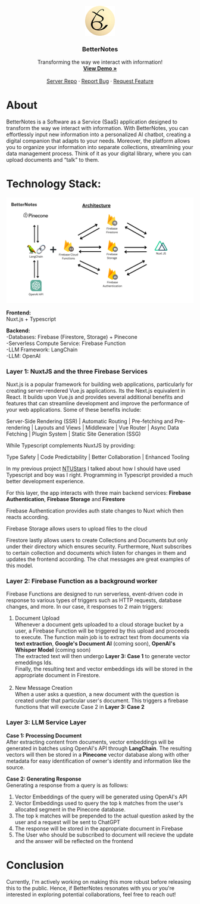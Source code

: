 <br />
<div align="center">
    <img src="./assets/BetterNotes-logo.png" alt="Logo" width="80" height="80">
  <h3 align="center">BetterNotes</h3>

  <p align="center">
    Transforming the way we interact with information!
    <br />
    <a href=https://www.youtube.com/watch?v=ALFtZPulHMM&ab_channel=LensonLim"><strong>View Demo »</strong></a>
    <br />
    <br />
    <a href="https://github.com/Lebarnon/BetterNotesServer">Server Repo</a>
    ·
    <a href="https://github.com/Lebarnon/BetterNotesApp/issues">Report Bug</a>
    ·
    <a href="https://github.com/Lebarnon/BetterNotesApp/issues">Request Feature</a>
  </p>
</div>

#
# About
BetterNotes is a Software as a Service (SaaS) application designed to transform the way we interact with information. With BetterNotes, you can effortlessly input new information into a personalized AI chatbot, creating a digital companion that adapts to your needs. Moreover, the platform allows you to organize your information into separate collections, streamlining your data management process. Think of it as your digital library, where you can upload documents and “talk” to them.

# Technology Stack:
<img src="./assets/BetterNotes-archi.png" alt="architecture">

**Frontend:** <br>
Nuxt.js + Typescript


**Backend:** <br>
-Databases: Firebase (Firestore, Storage) + Pinecone<br>
-Serverless Compute Service: Firebase Function<br>
-LLM Framework: LangChain<br>
-LLM: OpenAI<br>

### Layer 1: NuxtJS and the three Firebase Services
Nuxt.js is a popular framework for building web applications, particularly for creating server-rendered Vue.js applications. Its the Next.js equivalent in React. It builds upon Vue.js and provides several additional benefits and features that can streamline development and improve the performance of your web applications. Some of these benefits include:

Server-Side Rendering (SSR) |
Automatic Routing |
Pre-fetching and Pre-rendering |
Layouts and Views |
Middleware |
Vue Router |
Async Data Fetching |
Plugin System |
Static Site Generation (SSG)

While Typescript complements NuxtJS by providing:

Type Safety |
Code Predictability |
Better Collaboration |
Enhanced Tooling

In my previous project [NTUStars](https://github.com/Lebarnon/NTUStars) I talked about how I should have used Typescript and boy was I right. Programming in Typescript provided a much better development experience.

For this layer, the app interacts with three main backend services: **Firebase Authentication**, **Firebase Storage** and **Firestore**

Firebase Authentication provides auth state changes to Nuxt which then reacts according.

Firebase Storage allows users to upload files to the cloud

Firestore lastly allows users to create Collections and Documents but only under their directory which ensures security. Furthermore, Nuxt subscribes to certain collection and documents which listen for changes in them and updates the frontend according. The chat messages are great examples of this model. 

### Layer 2: Firebase Function as a background worker
Firebase Functions are designed to run serverless, event-driven code in response to various types of triggers such as HTTP requests, database changes, and more. In our case, it responses to 2 main triggers: <br>
<ol>
<li>
Document Upload
</li>
Whenever a document gets uploaded to a cloud storage bucket by a user, a Firebase Function will be triggered by this upload and proceeds to execute. The function main job is to extract text from documents via <strong>text extraction</strong>, <strong>Google's Document AI</strong> (coming soon), <strong>OpenAI's Whisper Model</strong> (coming soon)
<br>
The extracted text will then undergo <strong>Layer 3: Case 1</strong> to generate vector emeddings Ids.
<br>
Finally, the resulting text and vector embeddings ids will be stored in the appropriate document in Firestore.<br><br>

<li>
New Message Creation
</li>
When a user asks a question, a new document with the question is created under that particular user's document. This triggers a firebase functions that will execute Case 2 in <strong>Layer 3: Case 2</strong>
</ol>

### Layer 3: LLM Service Layer

**Case 1: Processing Document**<br>
After extracting content from documents, vector embeddings will be generated in batches using OpenAI's API through <strong>LangChain</strong>. The resulting vectors will then be stored in a <strong>Pinecone</strong> vector database along with other metadata for easy identification of owner's identity and information like the source.

**Case 2: Generating Response** <br>
Generating a response from a query is as follows:
<ol>
<li>Vector Embeddings of the query will be generated using OpenAI's API</li>
<li>Vector Embeddings used to query the top k matches from the user's allocated segment in the Pinecone database.</li>
<li>The top k matches will be prepended to the actual question asked by the user and a request will be sent to ChatGPT</li>
<li>The response will be stored in the appropriate document in Firebase</li>
<li>The User who should be subscribed to document will recieve the update and the answer will be reflected on the frontend</li>
</ol>


# Conclusion
Currently, I'm actively working on making this more robust before releasing this to the public. Hence, if BetterNotes resonates with you or you're interested in exploring potential collaborations, feel free to reach out!
 